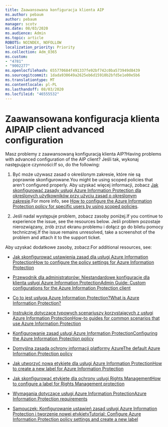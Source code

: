 ```yaml
---
title: Zaawansowana konfiguracja klienta AIP
ms.author: pebaum
author: pebaum
manager: scotv
ms.date: 08/03/2020
ms.audience: Admin
ms.topic: article
ROBOTS: NOINDEX, NOFOLLOW
localization_priority: Priority
ms.collection: Adm_O365
ms.custom:
- "4781"
- "9002277"
ms.openlocfilehash: 655770684f491337fe92bf742c0ba573949d8439
ms.sourcegitcommit: 1dada930649a2625eb6d15910b2bfd5e1e00e5b6
ms.translationtype: MT
ms.contentlocale: pl-PL
ms.lasthandoff: 08/03/2020
ms.locfileid: "46555532"
---
```

# <a name="aip-client-advanced-configuration"></a><span data-ttu-id="b072f-102">Zaawansowana konfiguracja klienta AIP</span><span class="sxs-lookup"><span data-stu-id="b072f-102">AIP client advanced configuration</span></span>

<span data-ttu-id="b072f-103">Masz problemy z zaawansowaną konfiguracją klienta AIP?</span><span class="sxs-lookup"><span data-stu-id="b072f-103">Having problems with advanced configuration of the AIP client?</span></span> <span data-ttu-id="b072f-104">Jeśli tak, wykonaj następujące czynności:</span><span class="sxs-lookup"><span data-stu-id="b072f-104">If so, do the following:</span></span>

1. <span data-ttu-id="b072f-105">Być może używasz zasad o określonym zakresie, które nie są poprawnie skonfigurowane.</span><span class="sxs-lookup"><span data-stu-id="b072f-105">You might be using scoped policies that aren't configured properly.</span></span> <span data-ttu-id="b072f-106">Aby uzyskać więcej informacji, zobacz [Jak skonfigurować zasady usługi Azure Information Protection dla określonych użytkowników przy użyciu zasad o określonym zakresie](https://docs.microsoft.com/azure/information-protection/configure-policy-scope).</span><span class="sxs-lookup"><span data-stu-id="b072f-106">For more info, see [How to configure the Azure Information Protection policy for specific users by using scoped policies](https://docs.microsoft.com/azure/information-protection/configure-policy-scope).</span></span>

2. <span data-ttu-id="b072f-107">Jeśli nadal występuje problem, zobacz zasoby poniżej.</span><span class="sxs-lookup"><span data-stu-id="b072f-107">If you continue to experience the issue, see the resources below.</span></span> <span data-ttu-id="b072f-108">Jeśli problem pozostaje nierozwiązany, zrób zrzut ekranu problemu i dołącz go do biletu pomocy technicznej.</span><span class="sxs-lookup"><span data-stu-id="b072f-108">If the issue remains unresolved,  take a screenshot of the problem and attach it to the support ticket.</span></span>

<span data-ttu-id="b072f-109">Aby uzyskać dodatkowe zasoby, zobacz:</span><span class="sxs-lookup"><span data-stu-id="b072f-109">For additional resources, see:</span></span>

- [<span data-ttu-id="b072f-110">Jak skonfigurować ustawienia zasad dla usługi Azure Information Protection</span><span class="sxs-lookup"><span data-stu-id="b072f-110">How to configure the policy settings for Azure Information Protection</span></span>](https://docs.microsoft.com/azure/information-protection/configure-policy-settings)  
    
- [<span data-ttu-id="b072f-111">Przewodnik dla administratorów: Niestandardowe konfiguracje dla klienta usługi Azure Information Protection</span><span class="sxs-lookup"><span data-stu-id="b072f-111">Admin Guide: Custom configurations for the Azure Information Protection client</span></span>](https://docs.microsoft.com/azure/information-protection/rms-client/client-admin-guide-customizations)  
    
- [<span data-ttu-id="b072f-112">Co to jest usługa Azure Information Protection?</span><span class="sxs-lookup"><span data-stu-id="b072f-112">What is Azure Information Protection?</span></span>](https://docs.microsoft.com/azure/information-protection/what-is-information-protection)  
    
- [<span data-ttu-id="b072f-113">Instrukcje dotyczące typowych scenariuszy korzystających z usługi Azure Information Protection</span><span class="sxs-lookup"><span data-stu-id="b072f-113">How-to guides for common scenarios that use Azure Information Protection</span></span>](https://docs.microsoft.com/azure/information-protection/how-to-guides)  
    
- [<span data-ttu-id="b072f-114">Konfigurowanie zasad usługi Azure Information Protection</span><span class="sxs-lookup"><span data-stu-id="b072f-114">Configuring the Azure Information Protection policy</span></span>](https://docs.microsoft.com/azure/information-protection/deploy-use/configure-policy)  
    
- [<span data-ttu-id="b072f-115">Domyślna zasada ochrony informacji platformy Azure</span><span class="sxs-lookup"><span data-stu-id="b072f-115">The default Azure Information Protection policy</span></span>](https://docs.microsoft.com/azure/information-protection/deploy-use/configure-policy-default)  
    
- [<span data-ttu-id="b072f-116">Jak utworzyć nową etykietę dla usługi Azure Information Protection</span><span class="sxs-lookup"><span data-stu-id="b072f-116">How to create a new label for Azure Information Protection</span></span>](https://docs.microsoft.com/azure/information-protection/deploy-use/configure-policy-new-label)  
    
- [<span data-ttu-id="b072f-117">Jak skonfigurować etykietę dla ochrony usługi Rights Management</span><span class="sxs-lookup"><span data-stu-id="b072f-117">How to configure a label for Rights Management protection</span></span>](https://docs.microsoft.com/azure/information-protection/deploy-use/configure-policy-protection)  
    
- [<span data-ttu-id="b072f-118">Wymagania dotyczące usługi Azure Information Protection</span><span class="sxs-lookup"><span data-stu-id="b072f-118">Azure Information Protection requirements</span></span>](https://docs.microsoft.com/azure/information-protection/get-started/requirements)

- [<span data-ttu-id="b072f-119">Samouczek: Konfigurowanie ustawień zasad usługi Azure Information Protection i tworzenie nowej etykiety</span><span class="sxs-lookup"><span data-stu-id="b072f-119">Tutorial: Configure Azure Information Protection policy settings and create a new label</span></span>](https://docs.microsoft.com/azure/information-protection/get-started/infoprotect-quick-start-tutorial)